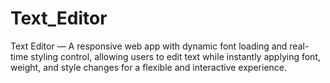 # Text_Editor
Text Editor — A responsive web app with dynamic font loading and real-time styling control, allowing users to edit text while instantly applying font, weight, and style changes for a flexible and interactive experience.
